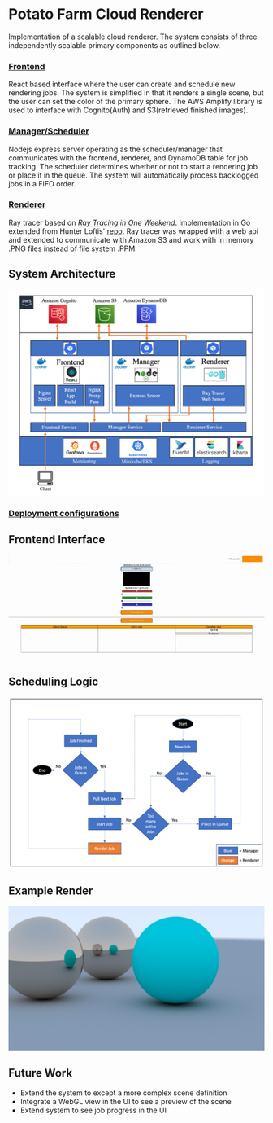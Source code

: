 # Potato Farm Cloud Renderer
Implementation of a scalable cloud renderer. The system consists of three independently scalable primary components as outlined below.
### [Frontend](./src/frontend/) 
React based interface where the user can create and schedule new rendering jobs. The system is simplified in that it renders a single scene, but the user can set the color of the primary sphere. The AWS Amplify library is used to interface with Cognito(Auth) and S3(retrieved finished images).
### [Manager/Scheduler](./src/manager/)
Nodejs express server operating as the scheduler/manager that communicates with the frontend, renderer, and DynamoDB table for job tracking. The scheduler determines whether or not to start a rendering job or place it in the queue. The system will automatically process backlogged jobs in a FIFO order.
### [Renderer](./src/renderer/)
Ray tracer based on [_Ray Tracing in One Weekend_](https://raytracing.github.io/books/RayTracingInOneWeekend.html). Implementation in Go extended from Hunter Loftis' [repo](https://github.com/hunterloftis/oneweekend). Ray tracer was wrapped with a web api and extended to communicate with Amazon S3 and work with in memory .PNG files instead of file system .PPM.
## System Architecture
![Architecture](./Potato_Farm_Architecture.png)

### [Deployment configurations](./app-deployment/)

## Frontend Interface
![User Interface Demo](./UI-Demo.gif)

## Scheduling Logic
![FLowChart](./src/manager/Control_Flow.png)

## Example Render
![Example](./Example.png)

## Future Work
- Extend the system to except a more complex scene definition
- Integrate a WebGL view in the UI to see a preview of the scene
- Extend system to see job progress in the UI
